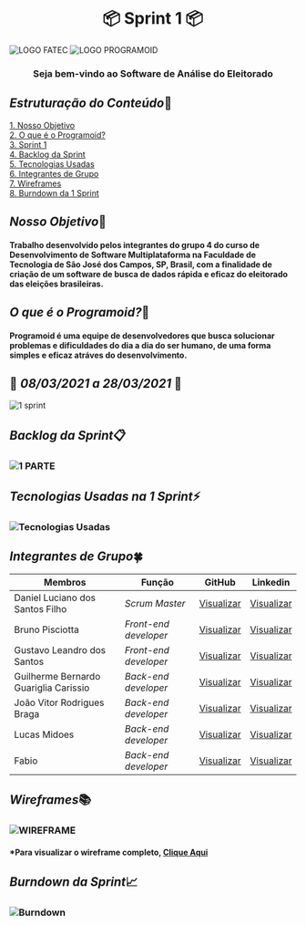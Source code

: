 <h1 text align="center"> &#128230; Sprint 1 &#128230;</h1>

![LOGO FATEC](https://fatecsjc-prd.azurewebsites.net/images/logo/fatecsjc_400x192.png)
![LOGO PROGRAMOID](https://github.com/Group-4-Fatec-SJC/Analise-Eleitorado/blob/main/assets/logo.png)


<h3 text align="center"> Seja bem-vindo ao Software de Análise do Eleitorado </h3>

## *Estruturação do Conteúdo*&#128193;

<a href="#Nosso_Objetivo">1. Nosso Objetivo</a><br>
<a href="#O_que_é_o_Programoid">2. O que é o Programoid?</a><br>
<a href="#Sprints">3. Sprint 1</a><br>
<a href="#Backlog_do_Produto">4. Backlog da Sprint</a><br>
<a href="#Tecnologias_Usadas">5. Tecnologias Usadas</a><br>
<a href="#Integrantes_de_Grupo">6. Integrantes de Grupo</a><br>
<a href="#Wireframes">7. Wireframes</a><br>
<a href="#burndown">8. Burndown da 1 Sprint</a><br>

## <a name="Nosso_Objetivo">*Nosso Objetivo*&#128188;</a>

#### Trabalho desenvolvido pelos integrantes do grupo 4 do curso de Desenvolvimento de Software Multiplataforma na Faculdade de Tecnologia de São José dos Campos, SP, Brasil, com a finalidade de criação de um software de busca de dados rápida e eficaz do eleitorado das eleições brasileiras.

## <a name="O_que_é_o_Programoid">*O que é o Programoid?*&#128153;</a>

#### Programoid é uma equipe de desenvolvedores que busca solucionar problemas e dificuldades do dia a dia do ser humano, de uma forma simples e eficaz atráves do desenvolvimento.



## <a name="Sprints"> &#128197; *08/03/2021 a 28/03/2021* &#128197; </a> 


![1 sprint](https://github.com/Group-4-Fatec-SJC/Analise-Eleitorado/blob/1-Sprint/assets/1%20sprint.PNG)


## <a name="Backlog_do_Produto"> *Backlog da Sprint*&#128203; </a>

### ![1 PARTE](https://github.com/Group-4-Fatec-SJC/Analise-Eleitorado/blob/1-Sprint/assets/wireframes.PNG)


## <a name="Tecnologias_Usadas"> *Tecnologias Usadas na 1 Sprint*&#9889; </a>
### ![Tecnologias Usadas](https://github.com/Group-4-Fatec-SJC/Analise-Eleitorado/blob/1-Sprint/assets/Tecnologias%20Utilizadas%20c%C3%B3pia.png)





## <a name="Integrantes_de_Grupo">*Integrantes de Grupo*&#127808; </a>

Membros   | Função  | GitHub  | Linkedin |
--------- | ---------  | ---------  | --------- |
Daniel Luciano dos Santos Filho                   | *Scrum Master*   |  [Visualizar](https://github.com/daniellsfilho)  | [Visualizar](linkedin)   |
Bruno Pisciotta                | *Front-end developer*  |  [Visualizar](https://github.com/bruno-pisciotta281)  | [Visualizar](https://www.linkedin.com/in/bruno-pisciotta-577216198)        |
Gustavo Leandro dos Santos     | *Front-end developer*  |  [Visualizar](https://github.com/gustavols)  | [Visualizar](https://www.linkedin.com/in/gustavo-santos-a0657219b/)       |
Guilherme Bernardo Guariglia Carissio | *Back-end developer*  |  [Visualizar](https://github.com/GuilhermeCarissio777)  | [Visualizar](https://www.linkedin.com/in/guilherme-carissio-7275a4207)    |
João Vitor Rodrigues Braga | *Back-end developer*  |  [Visualizar](https://github.com/jvrb)  | [Visualizar](https://www.linkedin.com/in/joaovitor-rodriguesbraga/)    |
Lucas Midoes                   | *Back-end developer*  |  [Visualizar](https://github.com/LykeMidrod)  | [Visualizar](https://www.linkedin.com/in/ㅤlucas-midões-r-a5333110b)               |
Fabio                   | *Back-end developer*  |  [Visualizar](https://github.com/FabioMoraesDev)  | [Visualizar](https://www.linkedin.com/mwlite/in/f%C3%A1bio-moraes-96873014b)

## <a name="Wireframes">*Wireframes*&#128218; </a>

### ![WIREFRAME](https://github.com/Group-4-Fatec-SJC/Analise-Eleitorado/blob/main/assets/GIF_WIREFRAME.gif)

#### *Para visualizar o wireframe completo, [Clique Aqui](https://www.figma.com/file/GegxNnhKxYTVcjczO1CTOK/PROJETO-API-S?node-id=0%3A1)





## <a name="burndown">*Burndown da Sprint*&#128200; </a>

### ![Burndown](https://github.com/Group-4-Fatec-SJC/Analise-Eleitorado/blob/main/assets/burndown.jpeg)







